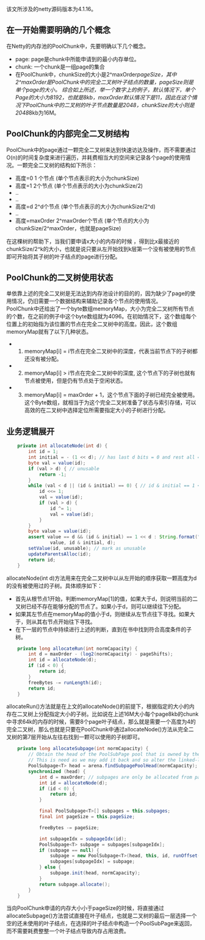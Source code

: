 该文所涉及的netty源码版本为4.1.16。

## 在一开始需要明确的几个概念
在Netty的内存池的PoolChunk中，先要明确以下几个概念。
- page:  page是chunk中所能申请到的最小内存单位。
- chunk: 一个chunk是一组page的集合
- 在PoolChunk中，chunkSize的大小是2^maxOrder*pageSize，其中2^maxOrder是PoolChunk中的完全二叉树叶子结点的数量，pageSize则是单个page的大小。
综合如上所述，举一个数字上的例子，默认情况下，单个Page的大小为8192，也就是8kb，maxOrder默认情况下是11，因此在这个情况下PoolChunk中的二叉树的叶子节点数量是2048，chunkSize的大小则是2048*8kb为16M。

## PoolChunk的内部完全二叉树结构
PoolChunk中的page通过一颗完全二叉树来达到快速访达及操作，而不需要通过O(n)的时间复杂度来进行遍历，并耗费相当大的空间来记录各个page的使用情况。一颗完全二叉树的结构如下所示：      
 - 高度=0        1 个节点 (单个节点表示的大小为chunkSize)
 - 高度=1         2个节点 (单个节点表示的大小为chunkSize/2)
 - ..
 - ..
 - 高度=d        2^d个节点 (单个节点表示的大小为chunkSize/2^d)
 - ..
 - 高度=maxOrder 2^maxOrder个节点 (单个节点的大小为chunkSize/2^maxOrder，也就是pageSize)

在这棵树的帮助下，当我们要申请x大小的内存的时候	，得到比x最接近的chunkSize/2^k的大小，也就是说只要从左开始找到k层第一个没有被使用的节点即可开始将其子树的叶子结点的page进行分配。

## PoolChunk的二叉树使用状态
单依靠上述的完全二叉树是无法达到内存池设计的目的的，因为缺少了page的使用情况，仍旧需要一个数据结构来辅助记录各个节点的使用情况。     
PoolChunk中还给出了一个byte数组memoryMap，大小为完全二叉树所有节点的个数，在之前的例子中这个byte数组就为4096。在初始情况下，这个数组每个位置上的初始指为该位置的节点在完全二叉树中的高度。因此，这个数组memoryMap就有了以下几种状态。
- 1) memoryMap[i] = i节点在完全二叉树中的深度，代表当前节点下的子树都还没有被分配。
- 2) memoryMap[i] > i节点在完全二叉树中的深度,  这个节点下的子树也就有节点被使用，但是仍有节点处于空闲状态。
- 3) memoryMap[i] = maxOrder + 1，这个节点下面的子树已经完全被使用。
这个Byte数组，就相当于为这个完全二叉树准备了状态与索引存储，可以高效的在二叉树中选择定位所需要指定大小的子树进行分配。

## 业务逻辑展开
```Java
    private int allocateNode(int d) {
        int id = 1;
        int initial = - (1 << d); // has last d bits = 0 and rest all = 1
        byte val = value(id);
        if (val > d) { // unusable
            return -1;
        }
        while (val < d || (id & initial) == 0) { // id & initial == 1 << d for all ids at depth d, for < d it is 0
            id <<= 1;
            val = value(id);
            if (val > d) {
                id ^= 1;
                val = value(id);
            }
        }
        byte value = value(id);
        assert value == d && (id & initial) == 1 << d : String.format("val = %d, id & initial = %d, d = %d",
                value, id & initial, d);
        setValue(id, unusable); // mark as unusable
        updateParentsAlloc(id);
        return id;
    }
```
allocateNode(int d)方法用来在完全二叉树中以从左开始的顺序获取一颗高度为d的没有被使用过的子树。具体顺序如下：
- 首先从根节点1开始，判断memoryMap[1]的值，如果大于d，则说明当前的二叉树已经不存在能够分配的节点了。如果小于d，则可以继续往下分配。
- 如果其左节点在memoryMap的值小于d，则继续从左节点往下寻找。如果大于，则从其右节点开始往下寻找。
- 在下一层的节点中持续进行上述的判断，直到在书中找到符合高度条件的子树。

```Java
    private long allocateRun(int normCapacity) {
        int d = maxOrder - (log2(normCapacity) - pageShifts);
        int id = allocateNode(d);
        if (id < 0) {
            return id;
        }
        freeBytes -= runLength(id);
        return id;
    }
```
allocateRun()方法就是在上文的allocateNode()的前提下，根据指定的大小的内存在二叉树上分配指定大小的子树。比如说在上述16M大小每个page8kb的chunk中寻求64k的内存的时候，需要8个page叶子结点，那么就是需要一个高度为4的完全二叉树，那么也就是只要在PoolChunk中通过allocateNode()方法从完全二叉树的第7层开始从左往右找到一颗可以使用的子树即可。

```Java
    private long allocateSubpage(int normCapacity) {
        // Obtain the head of the PoolSubPage pool that is owned by the PoolArena and synchronize on it.
        // This is need as we may add it back and so alter the linked-list structure.
        PoolSubpage<T> head = arena.findSubpagePoolHead(normCapacity);
        synchronized (head) {
            int d = maxOrder; // subpages are only be allocated from pages i.e., leaves
            int id = allocateNode(d);
            if (id < 0) {
                return id;
            }

            final PoolSubpage<T>[] subpages = this.subpages;
            final int pageSize = this.pageSize;

            freeBytes -= pageSize;

            int subpageIdx = subpageIdx(id);
            PoolSubpage<T> subpage = subpages[subpageIdx];
            if (subpage == null) {
                subpage = new PoolSubpage<T>(head, this, id, runOffset(id), pageSize, normCapacity);
                subpages[subpageIdx] = subpage;
            } else {
                subpage.init(head, normCapacity);
            }
            return subpage.allocate();
        }
    }
```
当向PoolChunk申请的内存大小小于pageSize的时候，将直接通过allocateSubpage()方法尝试直接在叶子结点，也就是二叉树的最后一层选择一个空的还未使用的叶子结点，在选择的叶子结点中构造一个PoolSubPage来返回，而不需要耗费整整一个叶子结点导致内存占用浪费。

